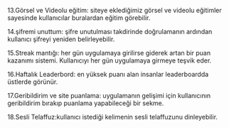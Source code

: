 13.Görsel ve Videolu eğitim: siteye eklediğimiz görsel ve videolu eğitimler sayesinde kullanıcılar buralardan eğitim görebilir.

14.şifremi unuttum: şifre unutulması takdirinde doğrulamanın ardından kullanıcı şifreyi yeniden belirleyebilir.

15.Streak mantığı: her gün uygulamaya girilirse giderek artan bir puan kazanımı sistemi. Kullanıcıyı her gün uygulamaya girmeye teşvik eder.  

16.Haftalık Leaderbord: en yüksek puanı alan insanlar leaderboardda üstlerde görünür.

17.Geribildirim ve site puanlama: uygulamanın gelişimi için kullanıcının geribildirim bırakıp puanlama yapabileceği bir sekme.

18.Sesli Telaffuz:kullanıcı istediği kelimenin sesli telaffuzunu dinleyebilir.